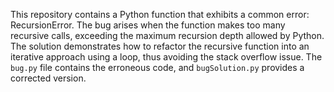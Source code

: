This repository contains a Python function that exhibits a common error: RecursionError. The bug arises when the function makes too many recursive calls, exceeding the maximum recursion depth allowed by Python. The solution demonstrates how to refactor the recursive function into an iterative approach using a loop, thus avoiding the stack overflow issue. The `bug.py` file contains the erroneous code, and `bugSolution.py` provides a corrected version.